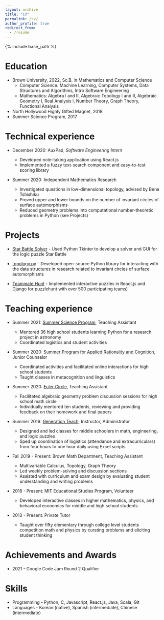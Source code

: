 ```yaml
---
layout: archive
title: "CV"
permalink: /cv/
author_profile: true
redirect_from:
  - /resume
---
```


{% include base_path %}

Education
======
* Brown University, 2022, Sc.B. in Mathematics and Computer Science
  * Computer Science: Machine Learning, Computer Systems, Data Structures and Algorithms, Intro Software Engineering
  * Mathematics: Algebra I and II, Algebraic Topology I and II, Algebraic Geometry I, Real Analysis I, Number Theory, Graph Theory, Functional Analysis
* North Hollywood Highly Gifted Magnet, 2018
* Summer Science Program, 2017

Technical experience
======
* December 2020: AuxPad, _Software Engineering Intern_
  * Developed note-taking application using React.js
  * Implemented a fuzzy text-search component and easy-to-test scoring library

* Summer 2020: Independent Mathematics Research
  * Investigated questions in low-dimensional topology, advised by Bena Tshishiku
  * Proved upper and lower bounds on the number of invariant circles of surface automorphisms
  * Reduced geometry problems into computational number-theoretic problems in Python (see Projects)


Projects
======
* [Star Battle Solver](https://github.com/dominickjoo/star) - Used Python Tkinter to develop a solver and GUI for the logic puzzle Star Battle

* [topology.py](https://github.com/dominickjoo/topology) - Developed open-source Python library for interacting with the data structures in research related to invariant circles of surface automorphisms

* [Teammate Hunt](https://teammatehunt.com/) - Implemented interactive puzzles in React.js and Django for puzzlehunt with over 500 participating teams)


Teaching experience
======
* Summer 2021: [Summer Science Program](https://www.summerscience.org/), Teaching Assistant
  * Mentored 36 high school students learning Python for a research project in astronomy
  * Coordinated logistics and student activities

* Summer 2020: [Summer Program for Applied Rationality and Cognition](https://www.sparc-camp.org/), Junior Counselor
  * Coordinated activities and facilitated online interactions for high school students
  * Taught classes in metacognition and linguistics

* Summer 2020: [Euler Circle](https://www.eulercircle.com/), Teaching Assistant
  * Facilitated algebraic geometry problem discussion sessions for high school math circle
  * Individually mentored ten students, reviewing and providing feedback on their homework and final papers

* Summer 2019: [Generation Teach](https://www.generationteach.org/), Instructor, Administrator
  * Designed and led classes for middle schoolers in math, engineering, and logic puzzles
  * Sped up coordination of logistics (attendance and extracurriculars) from four hours to one hour daily using Excel scripts

* Fall 2019 - Present: Brown Math Department, Teaching Assistant
  * Multivariable Calculus, Topology, Graph Theory
  * Led weekly problem-solving and discussion sections
  * Assisted with curriculum and exam design by evaluating student understanding and writing problems

* 2018 - Present: MIT Educational Studies Program, Volunteer
  * Developed interactive classes in higher mathematics, physics, and behavioral economics for middle and high school students

* 2013 - Present: Private Tutor
  * Taught over fifty elementary through college level students competition math and physics by curating problems and eliciting student thinking 


Achievements and Awards
======
* 2021 - Google Code Jam Round 2 Qualifier

Skills
======
* Programming - Python, C, Javascript, React.js, Java, Scala, Git
* Languages - Korean (native), Spanish (intermediate), Chinese (intermediate)